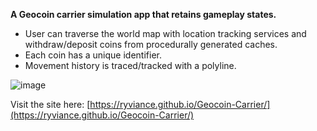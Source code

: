 **A Geocoin carrier simulation app that retains gameplay states.**

- User can traverse the world map with location tracking services and
  withdraw/deposit coins from procedurally generated caches.
- Each coin has a unique identifier.
- Movement history is traced/tracked with a polyline.

![image](https://github.com/user-attachments/assets/0e4a4a23-76e9-4e46-aa5b-6d042055f1e4)

Visit the site here: [https://ryviance.github.io/Geocoin-Carrier/](https://ryviance.github.io/Geocoin-Carrier/)
